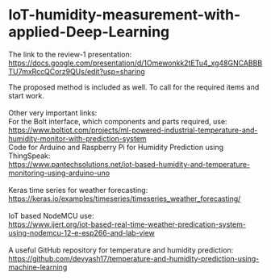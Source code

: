 # IoT-humidity-measurement-with-applied-Deep-Learning

The link to the review-1 presentation:<br>
https://docs.google.com/presentation/d/1Omewonkk2tETu4_xg48GNCABBBTU7mxRccQCorz9QUs/edit?usp=sharing

The proposed method is included as well. To call for the required items and start work.<br><br>
Other very important links:<br>
For the Bolt interface, which components and parts required, use:<br>
https://www.boltiot.com/projects/ml-powered-industrial-temperature-and-humidity-monitor-with-prediction-system
<br>
Code for Arduino and Raspberry Pi for Humidity Prediction using ThingSpeak:<br>
https://www.pantechsolutions.net/iot-based-humidity-and-temperature-monitoring-using-arduino-uno <br>
<br>
Keras time series for weather forecasting:<br>
https://keras.io/examples/timeseries/timeseries_weather_forecasting/ <br>
<br>
IoT based NodeMCU use:<br>
https://www.ijert.org/iot-based-real-time-weather-predication-system-using-nodemcu-12-e-esp266-and-lab-view <br>
<br>
A useful GitHub repository for temperature and humidity prediction:<br>
https://github.com/devyash17/temperature-and-humidity-prediction-using-machine-learning <br>
<br>
